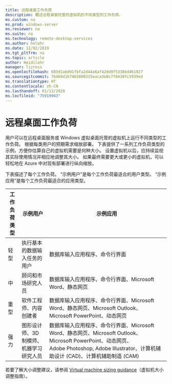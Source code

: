 ```yaml
---
title: 远程桌面工作负荷
description: 概述远程桌面托管的虚拟机的不同类型的工作负荷。
ms.custom: na
ms.prod: windows-server
ms.reviewer: na
ms.suite: na
ms.technology: remote-desktop-services
ms.author: helohr
ms.date: 12/02/2019
ms.tgt_pltfrm: na
ms.topic: article
author: Heidilohr
manager: lizross
ms.openlocfilehash: 693d1abd91fbfa2d44a6af42dd9f5338bd461927
ms.sourcegitcommit: 76469d1b7465800315eaca3e0c7f0438fc3939ed
ms.translationtype: HT
ms.contentlocale: zh-CN
ms.lasthandoff: 01/13/2020
ms.locfileid: "75919943"
---
```

# <a name="remote-desktop-workloads"></a>远程桌面工作负荷

用户可以在远程桌面服务或 Windows 虚拟桌面托管的虚拟机上运行不同类型的工作负荷。 根据每类用户的预期需求缩放部署。 下表提供了一系列工作负荷类型的示例，方便你估算自己的虚拟机需要是何种大小。 设置虚拟机以后，应持续监视其实际使用情况并相应地调整其大小。 如果最终需要更大或更小的虚拟机，可以轻松地在 Azure 中对现有部署进行纵向缩放。

下表描述了每个工作负荷。 “示例用户”是每个工作负荷最适合的用户类型。 “示例应用”是每个工作负荷最适合的应用类型。

| 工作负荷类型 | 示例用户 | 示例应用 |
| --- | --- | --- |
| 轻型 | 执行基本的数据输入任务的用户 | 数据库输入应用程序、命令行界面 |
| 中 | 顾问和市场研究人员 | 数据库输入应用程序、命令行界面、Microsoft Word、静态网页 |
| 重型 | 软件工程师、内容创建者 | 数据库输入应用程序、命令行界面、Microsoft Word、静态网页、Microsoft Outlook、Microsoft PowerPoint、动态网页 |
| 强力 | 图形设计师、3D 制模师、机器学习研究人员 | 数据库输入应用程序、命令行界面、Microsoft Word、静态网页、Microsoft Outlook、Microsoft PowerPoint、动态网页、Adobe Photoshop, Adobe Illustrator、计算机辅助设计 (CAD)、计算机辅助制造 (CAM) |

若要了解大小调整建议，请参阅 [Virtual machine sizing guidance](virtual-machine-recs.md)（虚拟机大小调整指南）。
